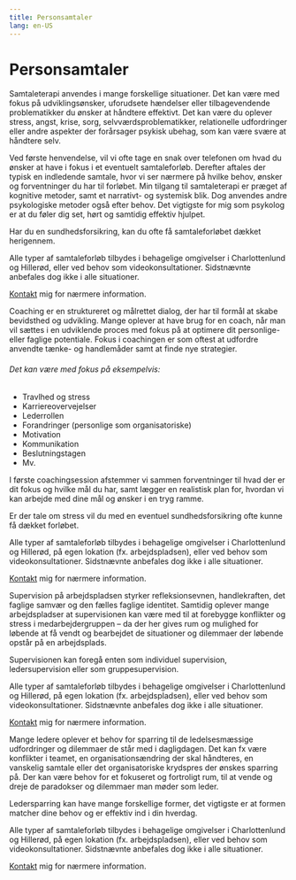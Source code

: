 ```yaml
---
title: Personsamtaler
lang: en-US
---
```


# Personsamtaler

<div>
  <b-tabs class="nav-tabs-negative-top">
    <b-tab title="Samtaleterapi" active><p>
    Samtaleterapi anvendes i mange forskellige situationer. Det kan være med fokus på udviklingsønsker, uforudsete hændelser eller tilbagevendende problematikker du ønsker at håndtere effektivt. Det kan være du oplever stress, angst, krise, sorg, selvværdsproblematikker, relationelle udfordringer eller andre aspekter der forårsager psykisk ubehag, som kan være svære at håndtere selv.

Ved første henvendelse, vil vi ofte tage en snak over telefonen om hvad du ønsker at have i fokus i et eventuelt samtaleforløb. Derefter aftales der typisk en indledende samtale, hvor vi ser nærmere på hvilke behov, ønsker og forventninger du har til forløbet. Min tilgang til samtaleterapi er præget af kognitive metoder, samt et narrativt- og systemisk blik. Dog anvendes andre psykologiske metoder også efter behov. Det vigtigste for mig som psykolog er at du føler dig set, hørt og samtidig effektiv hjulpet. 

Har du en sundhedsforsikring, kan du ofte få samtaleforløbet dækket herigennem.

Alle typer af samtaleforløb tilbydes i behagelige omgivelser i Charlottenlund og Hillerød, eller ved behov som videokonsultationer. Sidstnævnte anbefales dog ikke i alle situationer. 

[Kontakt](/kontakt.html) mig for nærmere information.

</p></b-tab>

<b-tab title="Coaching"><p>
Coaching er en struktureret og målrettet dialog, der har til formål at skabe bevidsthed og udvikling. Mange oplever at have brug for en coach, når man vil sættes i en udviklende proces med fokus på at optimere dit personlige- eller faglige potentiale. Fokus i coachingen er som oftest at udfordre anvendte tænke- og handlemåder samt at finde nye strategier.

###### Det kan være med fokus på eksempelvis:

- Travlhed og stress
- Karriereovervejelser
- Lederrollen
- Forandringer (personlige som organisatoriske)
- Motivation
- Kommunikation
- Beslutningstagen
- Mv.

I første coachingsession afstemmer vi sammen forventninger til hvad der er dit fokus og hvilke mål du har, samt lægger en realistisk plan for, hvordan vi kan arbejde med dine mål og ønsker i en tryg ramme. 

Er der tale om stress vil du med en eventuel sundhedsforsikring ofte kunne få dækket forløbet. 

Alle typer af samtaleforløb tilbydes i behagelige omgivelser i Charlottenlund og Hillerød, på egen lokation (fx. arbejdspladsen), eller ved behov som videokonsultationer. Sidstnævnte anbefales dog ikke i alle situationer. 

[Kontakt](/kontakt.html) mig for nærmere information.
</p></b-tab>

<b-tab title="Supervision"><p>Supervision på arbejdspladsen styrker refleksionsevnen, handlekraften, det faglige samvær og den fælles faglige identitet. Samtidig oplever mange arbejdspladser at supervisionen kan være med til at forebygge konflikter og stress i medarbejdergruppen – da der her gives rum og mulighed for løbende at få vendt og bearbejdet de situationer og dilemmaer der løbende opstår på en arbejdsplads. 

Supervisionen kan foregå enten som individuel supervision, ledersupervision eller som gruppesupervision.

Alle typer af samtaleforløb tilbydes i behagelige omgivelser i Charlottenlund og Hillerød, på egen lokation (fx. arbejdspladsen), eller ved behov som videokonsultationer. Sidstnævnte anbefales dog ikke i alle situationer.

[Kontakt](/kontakt.html) mig for nærmere information.
</p></b-tab>

<b-tab title="Ledersparring"><p>Mange ledere oplever et behov for sparring til de ledelsesmæssige udfordringer og dilemmaer de står med i dagligdagen. Det kan fx være konflikter i teamet, en organisationsændring der skal håndteres, en vanskelig samtale eller det organisatoriske krydspres der ønskes sparring på. Der kan være behov for et fokuseret og fortroligt rum, til at vende og dreje de paradokser og dilemmaer man møder som leder. 

Ledersparring kan have mange forskellige former, det vigtigste er at formen matcher dine behov og er effektiv ind i din hverdag.

Alle typer af samtaleforløb tilbydes i behagelige omgivelser i Charlottenlund og Hillerød, på egen lokation (fx. arbejdspladsen), eller ved behov som videokonsultationer. Sidstnævnte anbefales dog ikke i alle situationer.

[Kontakt](/kontakt.html) mig for nærmere information.
</p></b-tab>
</b-tabs>

</div>

